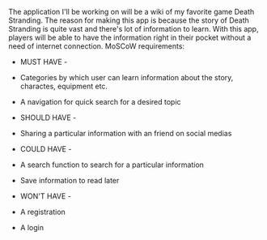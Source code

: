 
The application I'll be working on will be a wiki of my favorite game Death Stranding. 
The reason for making this app is because the story of Death Stranding is quite vast and there's lot of information to learn. With this app, players will be able to have the information right in their pocket without a need of internet connection.
MoSCoW requirements:

- MUST HAVE -
- Categories by which user can learn information about the story, charactes, equipment etc.
- A navigation for quick search for a desired topic

- SHOULD HAVE - 
- Sharing a particular information with an friend on social medias

- COULD HAVE -
- A search function to search for a particular information
- Save information to read later

- WON'T HAVE -
- A registration
- A login





